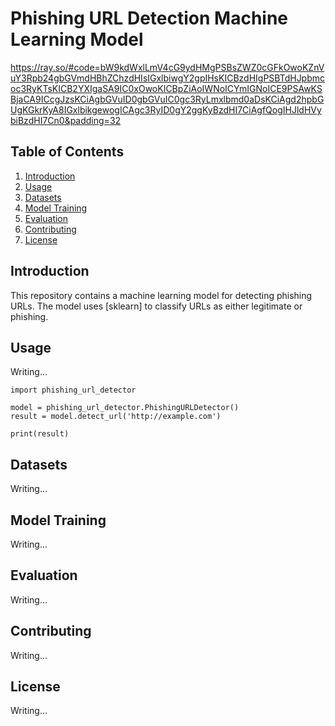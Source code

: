 # Phishing URL Detection Machine Learning Model
https://ray.so/#code=bW9kdWxlLmV4cG9ydHMgPSBsZWZ0cGFkOwoKZnVuY3Rpb24gbGVmdHBhZChzdHIsIGxlbiwgY2gpIHsKICBzdHIgPSBTdHJpbmcoc3RyKTsKICB2YXIgaSA9IC0xOwoKICBpZiAoIWNoICYmIGNoICE9PSAwKSBjaCA9ICcgJzsKCiAgbGVuID0gbGVuIC0gc3RyLmxlbmd0aDsKCiAgd2hpbGUgKGkrKyA8IGxlbikgewogICAgc3RyID0gY2ggKyBzdHI7CiAgfQogIHJldHVybiBzdHI7Cn0&padding=32

## Table of Contents
  1. [Introduction](#introduction)<br>
  2. [Usage](#usage)<br>
  3. [Datasets](#datasets)<br>
  4. [Model Training](#model-training)<br>
  5. [Evaluation](#evaluation)<br>
  6. [Contributing](#contributing)<br>
  7. [License](#license)

## <a name="introduction"></a> Introduction
This repository contains a machine learning model for detecting phishing URLs. The model uses [sklearn] to classify URLs as either legitimate or phishing.

## <a name="usage"></a> Usage
Writing...

```python3
import phishing_url_detector

model = phishing_url_detector.PhishingURLDetector()
result = model.detect_url('http://example.com')

print(result)
```

## <a name="datasets"> Datasets
Writing...

## <a name="model-training"> Model Training
Writing...

## <a name="evaluation"> Evaluation
Writing...

## <a name="contributing"> Contributing
Writing...

## <a name="license"> License
Writing...


